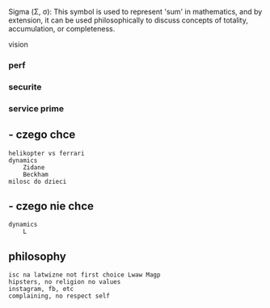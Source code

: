Sigma (Σ, σ): This symbol is used to represent 'sum' in mathematics, and by extension, it can be used philosophically to discuss concepts of totality, accumulation, or completeness.

vision 

###         perf
###         securite
###         service prime

## - czego chce 
    helikopter vs ferrari
    dynamics 
        Zidane
        Beckham 
    milosc do dzieci
    

## - czego nie chce
    dynamics
        L 

## philosophy
    isc na latwizne not first choice Lwaw Magp
    hipsters, no religion no values 
    instagram, fb, etc
    complaining, no respect self


